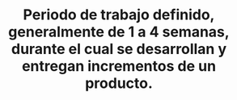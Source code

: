 ---
layout: default
title: Periodo de trabajo definido, generalmente de 1 a 4 semanas, durante el cual se desarrollan y entregan incrementos de un producto.
has_children: true
parent: Metodologías Ágiles
grand_parent: Taxonomía
---
